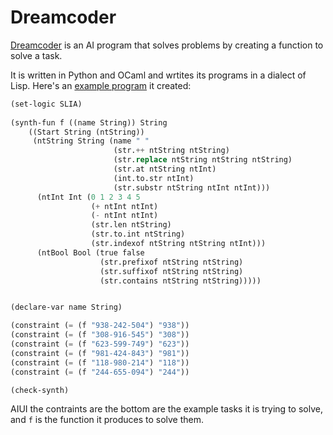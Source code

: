 # Dreamcoder

[Dreamcoder](https://github.com/ellisk42/ec) is an AI program that solves problems by creating a function to solve a task. 

It is written in Python and OCaml and wrtites its programs in a dialect of Lisp. Here's an [example program](https://github.com/ellisk42/ec/blob/master/PBE_Strings_Track/phone.sl) it created:

```lisp
(set-logic SLIA)
 
(synth-fun f ((name String)) String
    ((Start String (ntString))
     (ntString String (name " "
                       (str.++ ntString ntString)
                       (str.replace ntString ntString ntString)
                       (str.at ntString ntInt)
                       (int.to.str ntInt)
                       (str.substr ntString ntInt ntInt)))
      (ntInt Int (0 1 2 3 4 5
                  (+ ntInt ntInt)
                  (- ntInt ntInt)
                  (str.len ntString)
                  (str.to.int ntString)
                  (str.indexof ntString ntString ntInt)))
      (ntBool Bool (true false
                    (str.prefixof ntString ntString)
                    (str.suffixof ntString ntString)
                    (str.contains ntString ntString)))))


(declare-var name String)

(constraint (= (f "938-242-504") "938"))
(constraint (= (f "308-916-545") "308"))
(constraint (= (f "623-599-749") "623"))
(constraint (= (f "981-424-843") "981"))
(constraint (= (f "118-980-214") "118"))
(constraint (= (f "244-655-094") "244"))

(check-synth)
```

AIUI the contraints are the bottom are the example tasks it is trying to solve, and `f` is the function it produces to solve them.

